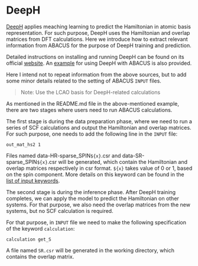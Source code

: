 # DeepH

[DeepH](https://doi.org/10.1038/s43588-022-00265-6) applies meaching learning to predict the Hamiltonian in atomic basis representation. For such purpose, DeepH uses the Hamiltonian and overlap matrices from DFT calculations. Here we introduce how to extract relevant information from ABACUS for the purpose of DeepH training and prediction.

Detailed instructions on installing and running DeepH can be found on its official [website](https://deeph-pack.deepmodeling.com/en/latest/#deeph). An [example](https://deeph-pack.deepmodeling.com/en/latest/demo/demo3.html) for using DeepH with ABACUS is also provided.

Here I intend not to repeat information from the above sources, but to add some minor details related to the setting of ABACUS `INPUT` files.

> Note: Use the LCAO basis for DeepH-related calculations

As mentioned in the README.md file in the above-mentioned example, there are two stages where users need to run ABACUS calculations.

The first stage is during the data preparation phase, where we need to run a series of SCF calculations and output the Hamiltonian and overlap matrices. For such purpose, one needs to add the following line in the `INPUT` file:

```
out_mat_hs2 1
```

Files named data-HR-sparse_SPIN`${x}`.csr and data-SR-sparse_SPIN`${x}`.csr will be generated, which contain the Hamiltonian and overlap matrices respectively in csr format. `${x}` takes value of 0 or 1, based on the spin component. More details on this keyword can be found in the [list of input keywords](../input_files/input-main.md#outmaths2).

The second stage is during the inference phase. After DeepH training completes, we can apply the model to predict the Hamiltonian on other systems. For that purpose, we also need the overlap matrices from the new systems, but no SCF calculation is required.

For that purpose, in `INPUT` file we need to make the following specification of the keyword `calculation`:

```
calculation get_S
```

A file named `SR.csr` will be generated in the working directory, which contains the overlap matrix.
